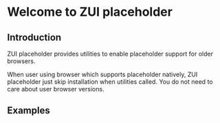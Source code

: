 Welcome to ZUI placeholder
==========================

Introduction
------------

ZUI placeholder provides utilities to enable placeholder support for 
older browsers.

When user using browser which supports placeholder natively, ZUI placeholder
just skip installation when utilities called. You do not need to care about
user browser versions.

Examples
--------

